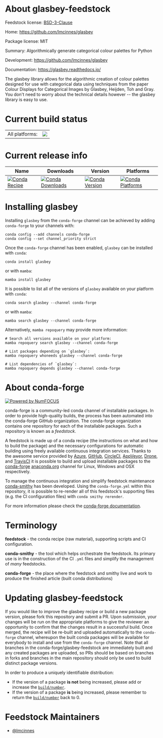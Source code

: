 About glasbey-feedstock
=======================

Feedstock license: [BSD-3-Clause](https://github.com/conda-forge/glasbey-feedstock/blob/main/LICENSE.txt)

Home: https://github.com/lmcinnes/glasbey

Package license: MIT

Summary: Algorithmically generate categorical colour palettes for Python

Development: https://github.com/lmcinnes/glasbey

Documentation: https://glasbey.readthedocs.io/

The glasbey library allows for the algorithmic creation of colour palettes designed for
use with categorical data using techniques from the paper Colour Displays for Categorical Images
by Glasbey, Heijden, Toh and Gray. You don't need to worry about the technical details
however -- the glasbey library is easy to use.


Current build status
====================


<table><tr><td>All platforms:</td>
    <td>
      <a href="https://dev.azure.com/conda-forge/feedstock-builds/_build/latest?definitionId=18039&branchName=main">
        <img src="https://dev.azure.com/conda-forge/feedstock-builds/_apis/build/status/glasbey-feedstock?branchName=main">
      </a>
    </td>
  </tr>
</table>

Current release info
====================

| Name | Downloads | Version | Platforms |
| --- | --- | --- | --- |
| [![Conda Recipe](https://img.shields.io/badge/recipe-glasbey-green.svg)](https://anaconda.org/conda-forge/glasbey) | [![Conda Downloads](https://img.shields.io/conda/dn/conda-forge/glasbey.svg)](https://anaconda.org/conda-forge/glasbey) | [![Conda Version](https://img.shields.io/conda/vn/conda-forge/glasbey.svg)](https://anaconda.org/conda-forge/glasbey) | [![Conda Platforms](https://img.shields.io/conda/pn/conda-forge/glasbey.svg)](https://anaconda.org/conda-forge/glasbey) |

Installing glasbey
==================

Installing `glasbey` from the `conda-forge` channel can be achieved by adding `conda-forge` to your channels with:

```
conda config --add channels conda-forge
conda config --set channel_priority strict
```

Once the `conda-forge` channel has been enabled, `glasbey` can be installed with `conda`:

```
conda install glasbey
```

or with `mamba`:

```
mamba install glasbey
```

It is possible to list all of the versions of `glasbey` available on your platform with `conda`:

```
conda search glasbey --channel conda-forge
```

or with `mamba`:

```
mamba search glasbey --channel conda-forge
```

Alternatively, `mamba repoquery` may provide more information:

```
# Search all versions available on your platform:
mamba repoquery search glasbey --channel conda-forge

# List packages depending on `glasbey`:
mamba repoquery whoneeds glasbey --channel conda-forge

# List dependencies of `glasbey`:
mamba repoquery depends glasbey --channel conda-forge
```


About conda-forge
=================

[![Powered by
NumFOCUS](https://img.shields.io/badge/powered%20by-NumFOCUS-orange.svg?style=flat&colorA=E1523D&colorB=007D8A)](https://numfocus.org)

conda-forge is a community-led conda channel of installable packages.
In order to provide high-quality builds, the process has been automated into the
conda-forge GitHub organization. The conda-forge organization contains one repository
for each of the installable packages. Such a repository is known as a *feedstock*.

A feedstock is made up of a conda recipe (the instructions on what and how to build
the package) and the necessary configurations for automatic building using freely
available continuous integration services. Thanks to the awesome service provided by
[Azure](https://azure.microsoft.com/en-us/services/devops/), [GitHub](https://github.com/),
[CircleCI](https://circleci.com/), [AppVeyor](https://www.appveyor.com/),
[Drone](https://cloud.drone.io/welcome), and [TravisCI](https://travis-ci.com/)
it is possible to build and upload installable packages to the
[conda-forge](https://anaconda.org/conda-forge) [anaconda.org](https://anaconda.org/)
channel for Linux, Windows and OSX respectively.

To manage the continuous integration and simplify feedstock maintenance
[conda-smithy](https://github.com/conda-forge/conda-smithy) has been developed.
Using the ``conda-forge.yml`` within this repository, it is possible to re-render all of
this feedstock's supporting files (e.g. the CI configuration files) with ``conda smithy rerender``.

For more information please check the [conda-forge documentation](https://conda-forge.org/docs/).

Terminology
===========

**feedstock** - the conda recipe (raw material), supporting scripts and CI configuration.

**conda-smithy** - the tool which helps orchestrate the feedstock.
                   Its primary use is in the construction of the CI ``.yml`` files
                   and simplify the management of *many* feedstocks.

**conda-forge** - the place where the feedstock and smithy live and work to
                  produce the finished article (built conda distributions)


Updating glasbey-feedstock
==========================

If you would like to improve the glasbey recipe or build a new
package version, please fork this repository and submit a PR. Upon submission,
your changes will be run on the appropriate platforms to give the reviewer an
opportunity to confirm that the changes result in a successful build. Once
merged, the recipe will be re-built and uploaded automatically to the
`conda-forge` channel, whereupon the built conda packages will be available for
everybody to install and use from the `conda-forge` channel.
Note that all branches in the conda-forge/glasbey-feedstock are
immediately built and any created packages are uploaded, so PRs should be based
on branches in forks and branches in the main repository should only be used to
build distinct package versions.

In order to produce a uniquely identifiable distribution:
 * If the version of a package **is not** being increased, please add or increase
   the [``build/number``](https://docs.conda.io/projects/conda-build/en/latest/resources/define-metadata.html#build-number-and-string).
 * If the version of a package **is** being increased, please remember to return
   the [``build/number``](https://docs.conda.io/projects/conda-build/en/latest/resources/define-metadata.html#build-number-and-string)
   back to 0.

Feedstock Maintainers
=====================

* [@lmcinnes](https://github.com/lmcinnes/)

